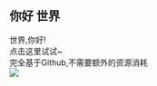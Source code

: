 [prop:title]: 你好,世界!
[prop:date]: 2019年1月31日
[prop:tags]: life

## 你好 世界<br>
世界,你好!<br>
点击这里试试~<br>
完全基于Github,不需要额外的资源消耗<br>
<img src='http://upload-images.jianshu.io/upload_images/1503319-c696a9cd1495d68f.png' />
